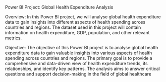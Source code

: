 Power BI Project: Global Health Expenditure Analysis

Overview: In this Power BI project, we will analyse global health expenditure data to gain insights into different aspects of health spending across countries and regions. The dataset used in this project will contain information on health expenditure, GDP, population, and other relevant metrics.

Objective: The objective of this Power BI project is to analyse global health expenditure data to gain valuable insights into various aspects of health spending across countries and regions. The primary goal is to provide a comprehensive and data-driven view of health expenditure trends, its relationships, and identify key patterns. The analysis aims to answer critical questions and support decision-making in the field of global healthcare
